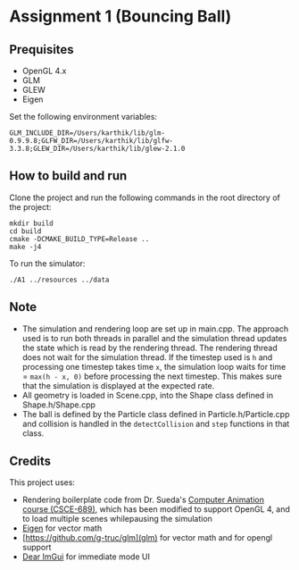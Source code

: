 # Assignment 1 (Bouncing Ball)

## Prequisites

- OpenGL 4.x
- GLM
- GLEW
- Eigen

Set the following environment variables:
```console
GLM_INCLUDE_DIR=/Users/karthik/lib/glm-0.9.9.8;GLFW_DIR=/Users/karthik/lib/glfw-3.3.8;GLEW_DIR=/Users/karthik/lib/glew-2.1.0
```

## How to build and run

Clone the project and run the following commands in the root directory of the project:

```console
mkdir build
cd build
cmake -DCMAKE_BUILD_TYPE=Release ..
make -j4
```

To run the simulator:

```console
./A1 ../resources ../data
```

## Note

- The simulation and rendering loop are set up in main.cpp. The approach used is to run both threads in parallel and the simulation thread updates the state which is read by the rendering thread. The rendering thread does not wait for the simulation thread. If the timestep used is `h` and processing one timestep takes time `x`, the simulation loop waits for time = `max(h - x, 0)` before processing the next timestep. This makes sure that the simulation is displayed at the expected rate.
- All geometry is loaded in Scene.cpp, into the Shape class defined in Shape.h/Shape.cpp
- The ball is defined by the Particle class defined in Particle.h/Particle.cpp and collision is handled in the `detectCollision` and `step` functions in that class.


## Credits

This project uses:
- Rendering boilerplate code from Dr. Sueda's [Computer Animation course (CSCE-689)](https://people.engr.tamu.edu/sueda/courses/CSCE450/2023F/index.html), which has been modified to support OpenGL 4, and to load multiple scenes whilepausing the simulation
- [Eigen](https://eigen.tuxfamily.org/index.php?title=Main_Page) for vector math
- [https://github.com/g-truc/glm](glm) for vector math and for opengl support
- [Dear ImGui](https://github.com/ocornut/imgui) for immediate mode UI
